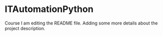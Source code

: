 # ITAutomationPython
Course
I am editing the README file. Adding some more details about the project description.

